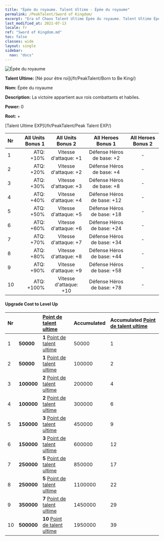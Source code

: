 ```yaml
---
title: "Épée du royaume. Talent Ultime - Épée du royaume"
permalink: /PeakTalent/Sword of Kingdom/
excerpt: "Era of Chaos Talent Ultime Épée du royaume. Talent Ultime Épée du royaume. Épée du royaume"
last_modified_at: 2021-07-13
locale: fr
ref: "Sword of Kingdom.md"
toc: false
classes: wide
layout: single
sidebar:
  nav: "docs"
---
```


  ![Épée du royaume](/images/pt/talent_4401.png)

  **Talent Ultime:** [Né pour être roi](/fr/PeakTalent/Born to Be King/)

  **Nom:** Épée du royaume

  **Description:** La victoire appartient aux rois combattants et habiles.

  **Power:** 0

  **Root:** +

  [Talent Ultime EXP](/fr/PeakTalent/Peak Talent EXP/)

  | Nr | All Units Bonus 1 | All Units Bonus 2 | All Heroes Bonus 1 | All Heroes Bonus 2 |
  |:---|--------------:|:-------------:|:-------------:|:-------------:|
  | 1 | ATQ: +10% | Vitesse d'attaque: +1 | Défense Héros de base: +2 | - |
  | 2 | ATQ: +20% | Vitesse d'attaque: +2 | Défense Héros de base: +4 | - |
  | 3 | ATQ: +30% | Vitesse d'attaque: +3 | Défense Héros de base: +8 | - |
  | 4 | ATQ: +40% | Vitesse d'attaque: +4 | Défense Héros de base: +12 | - |
  | 5 | ATQ: +50% | Vitesse d'attaque: +5 | Défense Héros de base: +18 | - |
  | 6 | ATQ: +60% | Vitesse d'attaque: +6 | Défense Héros de base: +24 | - |
  | 7 | ATQ: +70% | Vitesse d'attaque: +7 | Défense Héros de base: +34 | - |
  | 8 | ATQ: +80% | Vitesse d'attaque: +8 | Défense Héros de base: +44 | - |
  | 9 | ATQ: +90% | Vitesse d'attaque: +9 | Défense Héros de base: +58 | - |
  | 10 | ATQ: +100% | Vitesse d'attaque: +10 | Défense Héros de base: +78 | - |


#### Upgrade Cost to Level Up

  | Nr | <i class="fas fa-coins"/> | [Point de talent ultime](/ItemsFR/con_934/) | Accumulated <i class="fas fa-coins"/> | Accumulated [Point de talent ultime](/ItemsFR/con_934/) |
  |:---|:--------------|:-------------|:-------------|:-------------|
  | 1 | **50000** | **1** [Point de talent ultime](/ItemsFR/con_934/) | 50000 | 1 |
  | 2 | **50000** | **1** [Point de talent ultime](/ItemsFR/con_934/) | 100000 | 2 |
  | 3 | **100000** | **2** [Point de talent ultime](/ItemsFR/con_934/) | 200000 | 4 |
  | 4 | **100000** | **2** [Point de talent ultime](/ItemsFR/con_934/) | 300000 | 6 |
  | 5 | **150000** | **3** [Point de talent ultime](/ItemsFR/con_934/) | 450000 | 9 |
  | 6 | **150000** | **3** [Point de talent ultime](/ItemsFR/con_934/) | 600000 | 12 |
  | 7 | **250000** | **5** [Point de talent ultime](/ItemsFR/con_934/) | 850000 | 17 |
  | 8 | **250000** | **5** [Point de talent ultime](/ItemsFR/con_934/) | 1100000 | 22 |
  | 9 | **350000** | **7** [Point de talent ultime](/ItemsFR/con_934/) | 1450000 | 29 |
  | 10 | **500000** | **10** [Point de talent ultime](/ItemsFR/con_934/) | 1950000 | 39 |
